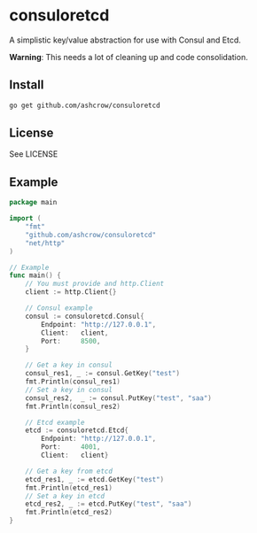 # consuloretcd

A simplistic key/value abstraction for use with Consul and Etcd.

**Warning**: This needs a lot of cleaning up and code consolidation.

## Install

```bash
go get github.com/ashcrow/consuloretcd
```

## License
See LICENSE

## Example
```go
package main

import (
	"fmt"
	"github.com/ashcrow/consuloretcd"
	"net/http"
)

// Example
func main() {
    // You must provide and http.Client
	client := http.Client{}

    // Consul example
	consul := consuloretcd.Consul{
		Endpoint: "http://127.0.0.1",
		Client:   client,
		Port:     8500,
	}

    // Get a key in consul
	consul_res1, _ := consul.GetKey("test")
	fmt.Println(consul_res1)
    // Set a key in consul
	consul_res2,  _ := consul.PutKey("test", "saa")
	fmt.Println(consul_res2)

    // Etcd example
	etcd := consuloretcd.Etcd{
	    Endpoint: "http://127.0.0.1",
        Port:     4001,
        Client:   client}

    // Get a key from etcd
	etcd_res1, _ := etcd.GetKey("test")
	fmt.Println(etcd_res1)
    // Set a key in etcd
	etcd_res2, _ := etcd.PutKey("test", "saa")
	fmt.Println(etcd_res2)
}
```
